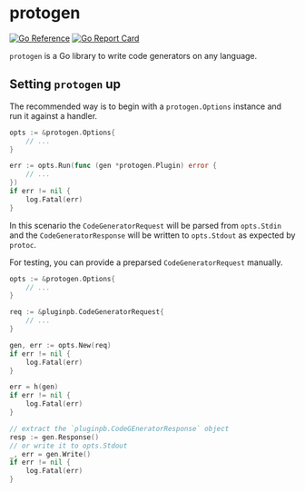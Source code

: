# protogen

[![Go Reference][godoc-badge]][godoc]
[![Go Report Card][goreport-badge]][goreport]

`protogen` is a Go library to write code generators on any language.

[godoc]: https://pkg.go.dev/github.com/amery/protogen
[godoc-badge]: https://pkg.go.dev/badge/github.com/amery/protogen.svg
[goreport]: https://goreportcard.com/report/github.com/amery/protogen
[goreport-badge]: https://goreportcard.com/badge/github.com/amery/protogen

## Setting `protogen` up

The recommended way is to begin with a `protogen.Options` instance and run it against
a handler.

```go
opts := &protogen.Options{
    // ...
}

err := opts.Run(func (gen *protogen.Plugin) error {
    // ...
})
if err != nil {
    log.Fatal(err)
}
```

In this scenario the `CodeGeneratorRequest` will be parsed from `opts.Stdin` and
the `CodeGeneratorResponse` will be written to `opts.Stdout` as expected by `protoc`.

For testing, you can provide a preparsed `CodeGeneratorRequest` manually.

```go
opts := &protogen.Options{
    // ...
}

req := &pluginpb.CodeGeneratorRequest{
    // ...
}

gen, err := opts.New(req)
if err != nil {
    log.Fatal(err)
}

err = h(gen)
if err != nil {
    log.Fatal(err)
}

// extract the `pluginpb.CodeGEneratorResponse` object
resp := gen.Response()
// or write it to opts.Stdout
_, err = gen.Write()
if err != nil {
    log.Fatal(err)
}
```
